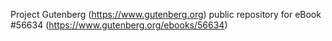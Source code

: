 Project Gutenberg (https://www.gutenberg.org) public repository for
eBook #56634 (https://www.gutenberg.org/ebooks/56634)

